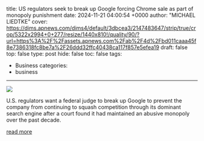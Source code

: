 title: US regulators seek to break up Google forcing Chrome sale as part of monopoly punishment
date: 2024-11-21 04:00:54 +0000
author: "MICHAEL LIEDTKE"
cover: https://dims.apnews.com/dims4/default/3dbcea3/2147483647/strip/true/crop/5322x2994+0+277/resize/1440x810!/quality/90/?url=https%3A%2F%2Fassets.apnews.com%2Fab%2F4d%2Fbd011caaa45f8e7386318fc8be7a%2F26ddd32ffc40438ca117f857e5efea19
draft: false
top: false
type: post
hide: false
toc: false
tags:
  - Business
categories:
  - business
---

![](https://dims.apnews.com/dims4/default/3dbcea3/2147483647/strip/true/crop/5322x2994+0+277/resize/1440x810!/quality/90/?url=https%3A%2F%2Fassets.apnews.com%2Fab%2F4d%2Fbd011caaa45f8e7386318fc8be7a%2F26ddd32ffc40438ca117f857e5efea19)

U.S. regulators want a federal judge to break up Google to prevent the company from continuing to squash competition through its dominant search engine after a court found it had maintained an abusive monopoly over the past decade.

[read more](https://apnews.com/article/google-search-monopoly-penalty-justice-department-84e07fec51c5c59751d846118cb900a7)

